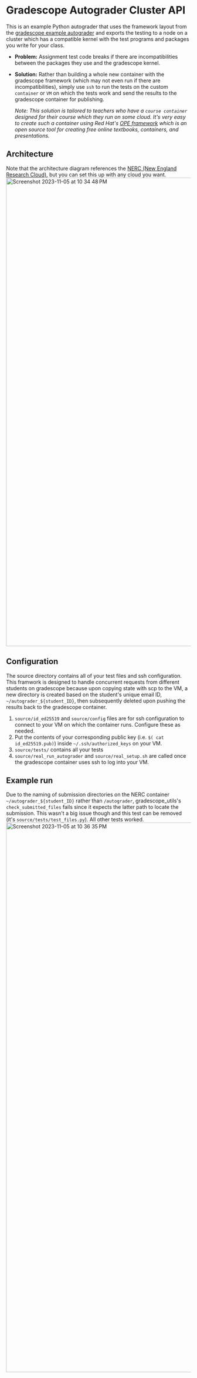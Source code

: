 # Gradescope Autograder Cluster API

This is an example Python autograder that uses the framework layout from the [gradescope example autograder](https://github.com/gradescope/autograder_samples/tree/master/python)
and exports the testing to a node on a cluster which has a compatible kernel with the test programs and packages you write for your class.

- **Problem:** Assignment test code breaks if there are incompatibilities between the packages they use and the gradescope kernel.
- **Solution:** Rather than building a whole new container with the gradescope framework (which may not even run if there are incompatibilities), simply use `ssh` to run the tests on
  the custom `container` or `VM` on which the tests work and send the results to the gradescope container for publishing.

  *Note: This solution is tailored to teachers who have a `course container` designed for their course which they run on some cloud. It's very easy to create such a container using
  Red Hat's [OPE framework](https://github.com/OPEFFORT/OPE-Testing/tree/container-base-ope) which is an open source tool for creating free online
  textbooks, containers, and presentations.* 

## Architecture
Note that the architecture diagram references the [NERC (New England Research Cloud)](https://nerc-project.github.io/nerc-docs/get-started/create-a-user-portal-account/), but you can set this up with any cloud you want.
<img width="1275" alt="Screenshot 2023-11-05 at 10 34 48 PM" src="https://github.com/rkulskis/gradescope-autograder/assets/91744036/27cc4214-3cb1-4d31-913a-827735ae3415">

## Configuration
The source directory contains all of your test files and ssh configuration. This framwork is designed to handle concurrent requests from different students on gradescope
because upon copying state with scp to the VM, a new directory is created based on the student's unique email ID, `~/autograder_${student_ID}`, then subsequently deleted upon
pushing the results back to the gradescope container.
1. `source/id_ed25519` and `source/config` files are for ssh configuration to connect to your VM on which the container runs. Configure these as needed.
2. Put the contents of your corresponding public key (i.e. `$( cat id_ed25519.pub)`) inside `~/.ssh/authorized_keys` on your VM.
3. `source/tests/` contains all your tests
4. `source/real_run_autograder` and `source/real_setup.sh` are called once the gradescope container uses ssh to log into your VM.
## Example run
Due to the naming of submission directories on the NERC container `~/autograder_${student_ID}` rather than `/autograder`, gradescope_utils's `check_submitted_files` 
fails since it expects the latter path to locate the submission. This wasn't a big issue though and this test can be removed (it's `source/tests/test_files.py`). All other tests worked.
<img width="1496" alt="Screenshot 2023-11-05 at 10 36 35 PM" src="https://github.com/rkulskis/gradescope-autograder/assets/91744036/258f701a-f235-4075-8920-c5450bdf2dd2">



